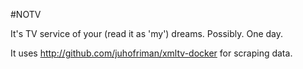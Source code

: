 #NOTV

It's TV service of your (read it as 'my') dreams. Possibly. One day.

It uses http://github.com/juhofriman/xmltv-docker for
scraping data.
